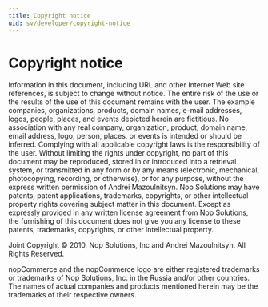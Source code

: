 ```yaml
---
title: Copyright notice
uid: sv/developer/copyright-notice
---
```


# Copyright notice

Information in this document, including URL and other Internet Web site references, is subject to change without notice. The entire risk of the use or the results of the use of this document remains with the user. The example companies, organizations, products, domain names, e-mail addresses, logos, people, places, and events depicted herein are fictitious. No association with any real company, organization, product, domain name, email address, logo, person, places, or events is intended or should be inferred. Complying with all applicable copyright laws is the responsibility of the user. Without limiting the rights under copyright, no part of this document may be reproduced, stored in or introduced into a retrieval system, or transmitted in any form or by any means (electronic, mechanical, photocopying, recording, or otherwise), or for any purpose, without the express written permission of Andrei Mazoulnitsyn. Nop Solutions may have patents, patent applications, trademarks, copyrights, or other intellectual property rights covering subject matter in this document. Except as expressly provided in any written license agreement from Nop Solutions, the furnishing of this document does not give you any license to these patents, trademarks, copyrights, or other intellectual property.

Joint Copyright &copy; 2010, Nop Solutions, Inc and Andrei Mazoulnitsyn. All Rights Reserved.

nopCommerce and the nopCommerce logo are either registered trademarks or trademarks of Nop Solutions, Inc. in the Russia and/or other countries. The names of actual companies and products mentioned herein may be the trademarks of their respective owners.